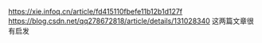 https://xie.infoq.cn/article/fd415110fbefe11b12b1d127f
https://blog.csdn.net/qq278672818/article/details/131028340
这两篇文章很有启发
